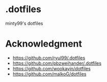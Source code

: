 # .dotfiles
minty99's dotfiles️

# Acknowledgment
- https://github.com/ryul99/.dotfiles
- https://github.com/pbzweihander/.dotfiles
- https://github.com/wookayin/dotfiles
- https://github.com/malkoG/dotfiles
